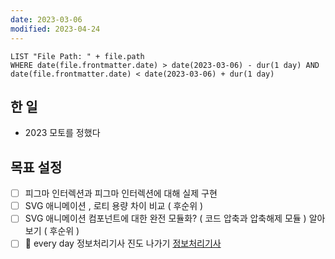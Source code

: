 ```yaml
---
date: 2023-03-06
modified: 2023-04-24
---
```


```dataview
LIST "File Path: " + file.path
WHERE date(file.frontmatter.date) > date(2023-03-06) - dur(1 day) AND date(file.frontmatter.date) < date(2023-03-06) + dur(1 day)
```

## 한 일

- 2023 모토를 정했다

## 목표 설정

- [ ] 피그마 인터렉션과 피그마 인터렉션에 대해 실제 구현
- [ ] SVG 애니메이션 , 로티 용량 차이 비교 ( 후순위 )
- [ ] SVG 애니메이션 컴포넌트에 대한 완전 모듈화? ( 코드 압축과 압축해제 모듈 ) 알아보기 ( 후순위 )
- [ ] 🔁 every day 정보처리기사 진도 나가기 [정보처리기사](obsidian://open?vault=%EC%A0%95%EB%B3%B4%EC%B2%98%EB%A6%AC%EA%B8%B0%EC%82%AC-%EC%98%B5%EC%8B%9C%EB%94%94%EC%96%B8&file=daily-notes%2Fdaily-notes)
